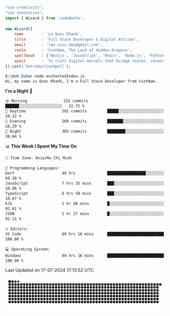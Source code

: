 <!--x axis divider-->

```js 
"use creativity";
"use innovation";
import { Wizard } from 'codeRealm';

new Wizard({
    name        : 'Le Quoc Khanh',
    title       : 'Full Stack Developer & Digital Artisan',
    email       : 'lee.cois.dev@gmail.com',
    realm       : 'VietNam, The Land of Hidden Dragons',
    spellbook   : ['Nextjs', 'JavaScript', 'React', 'Node.js', 'Python', 'Django', 'Cloud Services'],
    quest       : `To craft digital marvels that bridge realms, connect cultures, and bring imagination to life.`,
}).cast('IntroductionSpell');
```

```cmd
D:\Huh-Zuha> node enchantedIndex.js
Hi, my name is Quoc Khanh, I'm a Full Stack Developer from VietNam.
```
<!--START_SECTION:waka-->
**I'm a Night 🦉** 

```text
🌞 Morning                225 commits         ██████░░░░░░░░░░░░░░░░░░░   22.75 % 
🌆 Daytime                201 commits         █████░░░░░░░░░░░░░░░░░░░░   20.32 % 
🌃 Evening                260 commits         ███████░░░░░░░░░░░░░░░░░░   26.29 % 
🌙 Night                  303 commits         ████████░░░░░░░░░░░░░░░░░   30.64 % 
```


📊 **This Week I Spent My Time On** 

```text
🕑︎ Time Zone: Asia/Ho_Chi_Minh

💬 Programming Languages: 
Dart                     48 hrs              █████████████████░░░░░░░░   69.30 % 
JavaScript               7 hrs 35 mins       ███░░░░░░░░░░░░░░░░░░░░░░   10.96 % 
TypeScript               6 hrs 58 mins       ███░░░░░░░░░░░░░░░░░░░░░░   10.07 % 
EJS                      1 hr 48 mins        █░░░░░░░░░░░░░░░░░░░░░░░░   02.61 % 
JSON                     1 hr 27 mins        █░░░░░░░░░░░░░░░░░░░░░░░░   02.11 % 

🔥 Editors: 
VS Code                  69 hrs 16 mins      █████████████████████████   100.00 % 

💻 Operating System: 
Windows                  69 hrs 16 mins      █████████████████████████   100.00 % 
```


 Last Updated on 17-07-2024 17:13:52 UTC
<!--END_SECTION:waka-->
<picture>
  <source media="(prefers-color-scheme: dark)" srcset="https://raw.githubusercontent.com/leecois/leecois/output/github-contribution-grid-snake-dark.svg">
  <source media="(prefers-color-scheme: light)" srcset="https://raw.githubusercontent.com/leecois/leecois/output/github-contribution-grid-snake.svg">
  <img alt="github contribution grid snake animation" src="https://raw.githubusercontent.com/leecois/leecois/output/github-contribution-grid-snake.svg">
</picture>
